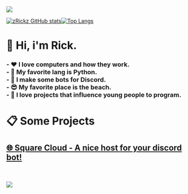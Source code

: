 <img src="https://giffiles.alphacoders.com/590/59075.gif">
   
   
[![zRickz GitHub stats](https://github-readme-stats.vercel.app/api?username=zRickz&theme=dark&show_icons=true)](https://github.com/zRickz/github-readme-stats)[![Top Langs](https://github-readme-stats.vercel.app/api/top-langs/?username=zRickz&layout=compact&langs_count=16&theme=dark)](https://github.com/zRickz/github-readme-stats)


<div>
<h1> 👋 Hi, i'm Rick.
   <h3>- ❤️ I love computers and how they work.<br>
   - 🐍 My favorite lang is Python.<br>
   - 🤖 I make some bots for Discord.<br>
   - 😎 My favorite place is the beach.<br>
   - 👾 I love projects that influence young people to program.<br>
   <h3>
<h1>
</div>
   
<h1>📋 Some Projects<br>
   <h2>
      <a href="https://squarecloud.app/">🌐 Square Cloud - A nice host for your discord bot!</a><br>
   </h2>
</h1>
   
<br>
<br>
   
<img src="https://images-wixmp-ed30a86b8c4ca887773594c2.wixmp.com/f/365e45cb-f07a-4c88-a433-10e18063baad/d3iapfh-fc5d77be-fcf5-43a9-b676-83b7553bf246.gif?token=eyJ0eXAiOiJKV1QiLCJhbGciOiJIUzI1NiJ9.eyJzdWIiOiJ1cm46YXBwOjdlMGQxODg5ODIyNjQzNzNhNWYwZDQxNWVhMGQyNmUwIiwiaXNzIjoidXJuOmFwcDo3ZTBkMTg4OTgyMjY0MzczYTVmMGQ0MTVlYTBkMjZlMCIsIm9iaiI6W1t7InBhdGgiOiJcL2ZcLzM2NWU0NWNiLWYwN2EtNGM4OC1hNDMzLTEwZTE4MDYzYmFhZFwvZDNpYXBmaC1mYzVkNzdiZS1mY2Y1LTQzYTktYjY3Ni04M2I3NTUzYmYyNDYuZ2lmIn1dXSwiYXVkIjpbInVybjpzZXJ2aWNlOmZpbGUuZG93bmxvYWQiXX0.W5BuDUfkVnI6oGKN4q4BvSW9okgeEYZgStcaY62pHcs">

